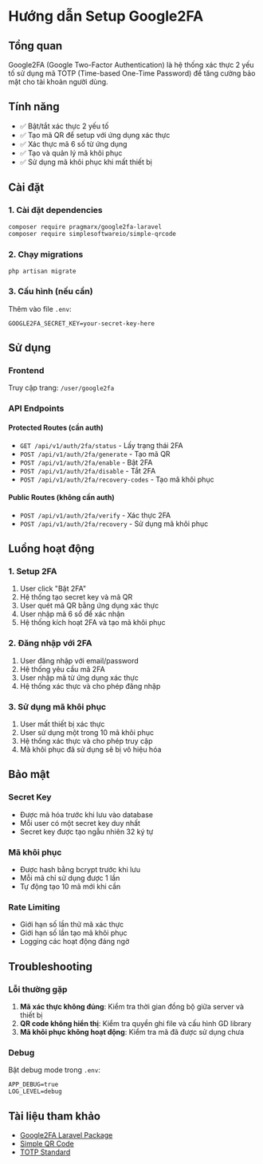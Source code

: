 # Hướng dẫn Setup Google2FA

## Tổng quan
Google2FA (Google Two-Factor Authentication) là hệ thống xác thực 2 yếu tố sử dụng mã TOTP (Time-based One-Time Password) để tăng cường bảo mật cho tài khoản người dùng.

## Tính năng
- ✅ Bật/tắt xác thực 2 yếu tố
- ✅ Tạo mã QR để setup với ứng dụng xác thực
- ✅ Xác thực mã 6 số từ ứng dụng
- ✅ Tạo và quản lý mã khôi phục
- ✅ Sử dụng mã khôi phục khi mất thiết bị

## Cài đặt

### 1. Cài đặt dependencies
```bash
composer require pragmarx/google2fa-laravel
composer require simplesoftwareio/simple-qrcode
```

### 2. Chạy migrations
```bash
php artisan migrate
```

### 3. Cấu hình (nếu cần)
Thêm vào file `.env`:
```env
GOOGLE2FA_SECRET_KEY=your-secret-key-here
```

## Sử dụng

### Frontend
Truy cập trang: `/user/google2fa`

### API Endpoints

#### Protected Routes (cần auth)
- `GET /api/v1/auth/2fa/status` - Lấy trạng thái 2FA
- `POST /api/v1/auth/2fa/generate` - Tạo mã QR
- `POST /api/v1/auth/2fa/enable` - Bật 2FA
- `POST /api/v1/auth/2fa/disable` - Tắt 2FA
- `POST /api/v1/auth/2fa/recovery-codes` - Tạo mã khôi phục

#### Public Routes (không cần auth)
- `POST /api/v1/auth/2fa/verify` - Xác thực 2FA
- `POST /api/v1/auth/2fa/recovery` - Sử dụng mã khôi phục

## Luồng hoạt động

### 1. Setup 2FA
1. User click "Bật 2FA"
2. Hệ thống tạo secret key và mã QR
3. User quét mã QR bằng ứng dụng xác thực
4. User nhập mã 6 số để xác nhận
5. Hệ thống kích hoạt 2FA và tạo mã khôi phục

### 2. Đăng nhập với 2FA
1. User đăng nhập với email/password
2. Hệ thống yêu cầu mã 2FA
3. User nhập mã từ ứng dụng xác thực
4. Hệ thống xác thực và cho phép đăng nhập

### 3. Sử dụng mã khôi phục
1. User mất thiết bị xác thực
2. User sử dụng một trong 10 mã khôi phục
3. Hệ thống xác thực và cho phép truy cập
4. Mã khôi phục đã sử dụng sẽ bị vô hiệu hóa

## Bảo mật

### Secret Key
- Được mã hóa trước khi lưu vào database
- Mỗi user có một secret key duy nhất
- Secret key được tạo ngẫu nhiên 32 ký tự

### Mã khôi phục
- Được hash bằng bcrypt trước khi lưu
- Mỗi mã chỉ sử dụng được 1 lần
- Tự động tạo 10 mã mới khi cần

### Rate Limiting
- Giới hạn số lần thử mã xác thực
- Giới hạn số lần tạo mã khôi phục
- Logging các hoạt động đáng ngờ

## Troubleshooting

### Lỗi thường gặp
1. **Mã xác thực không đúng**: Kiểm tra thời gian đồng bộ giữa server và thiết bị
2. **QR code không hiển thị**: Kiểm tra quyền ghi file và cấu hình GD library
3. **Mã khôi phục không hoạt động**: Kiểm tra mã đã được sử dụng chưa

### Debug
Bật debug mode trong `.env`:
```env
APP_DEBUG=true
LOG_LEVEL=debug
```

## Tài liệu tham khảo
- [Google2FA Laravel Package](https://github.com/PragmaRX/google2fa-laravel)
- [Simple QR Code](https://github.com/SimpleSoftwareIO/simple-qrcode)
- [TOTP Standard](https://tools.ietf.org/html/rfc6238)
